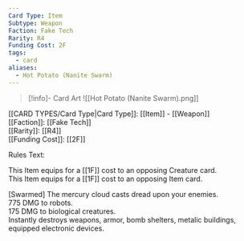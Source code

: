 ```yaml
---
Card Type: Item
Subtype: Weapon
Faction: Fake Tech
Rarity: R4
Funding Cost: 2F
tags:
  - card
aliases:
  - Hot Potato (Nanite Swarm)
---
```

> [!info]- Card Art
> ![[Hot Potato (Nanite Swarm).png]]

[[CARD TYPES/Card Type|Card Type]]: [[Item]] - [[Weapon]]  
[[Faction]]: [[Fake Tech]]  
[[Rarity]]: [[R4]]  
[[Funding Cost]]: [[2F]]  

Rules Text:  

This Item equips for a [[1F]] cost to an opposing Creature card.  
This Item equips for a [[1F]] cost to an opposing Item card.  

[Swarmed] The mercury cloud casts dread upon your enemies.  
775 DMG to robots.  
175 DMG to biological creatures.  
Instantly destroys weapons, armor, bomb shelters, metalic buildings, equipped electronic devices.  